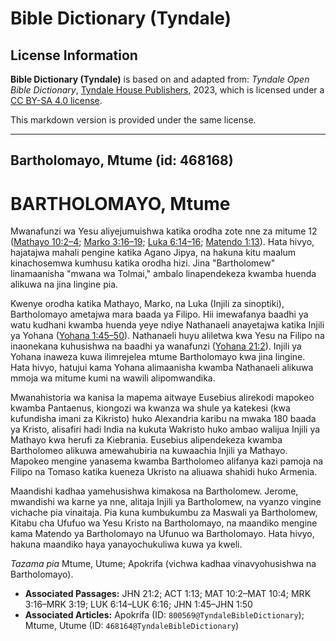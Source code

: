 # Bible Dictionary (Tyndale)

## License Information

**Bible Dictionary (Tyndale)** is based on and adapted from: _Tyndale Open Bible Dictionary_, [Tyndale House Publishers](https://tyndaleopenresources.com/), 2023, which is licensed under a [CC BY-SA 4.0 license](https://creativecommons.org/licenses/by-sa/4.0/legalcode.en).

This markdown version is provided under the same license.



--------------------------------

## Bartholomayo, Mtume (id: 468168)

BARTHOLOMAYO, Mtume
===================

Mwanafunzi wa Yesu aliyejumuishwa katika orodha zote nne za mitume 12 ([Mathayo 10:2–4](https://ref.ly/Matt10:2-Matt10:4); [Marko 3:16–19](https://ref.ly/Mark3:16-Mark3:19); [Luka 6:14–16](https://ref.ly/Luke6:14-Luke6:16); [Matendo 1:13](https://ref.ly/Acts1:13)). Hata hivyo, hajatajwa mahali pengine katika Agano Jipya, na hakuna kitu maalum kinachosemwa kumhusu katika orodha hizi. Jina "Bartholomew" linamaanisha "mwana wa Tolmai," ambalo linapendekeza kwamba huenda alikuwa na jina lingine pia.

Kwenye orodha katika Mathayo, Marko, na Luka (Injili za sinoptiki), Bartholomayo ametajwa mara baada ya Filipo. Hii imewafanya baadhi ya watu kudhani kwamba huenda yeye ndiye Nathanaeli anayetajwa katika Injili ya Yohana ([Yohana 1:45–50](https://ref.ly/John1:45-John1:50)). Nathanaeli huyu aliletwa kwa Yesu na Filipo na inaonekana kuhusishwa na baadhi ya wanafunzi ([Yohana 21:2](https://ref.ly/John21:2)). Injili ya Yohana inaweza kuwa ilimrejelea mtume Bartholomayo kwa jina lingine. Hata hivyo, hatujui kama Yohana alimaanisha kwamba Nathanaeli alikuwa mmoja wa mitume kumi na wawili alipomwandika.

Mwanahistoria wa kanisa la mapema aitwaye Eusebius alirekodi mapokeo kwamba Pantaenus, kiongozi wa kwanza wa shule ya katekesi (kwa kufundisha imani za Kikristo) huko Alexandria karibu na mwaka 180 baada ya Kristo, alisafiri hadi India na kukuta Wakristo huko ambao walijua Injili ya Mathayo kwa herufi za Kiebrania. Eusebius alipendekeza kwamba Bartholomeo alikuwa amewahubiria na kuwaachia Injili ya Mathayo. Mapokeo mengine yanasema kwamba Bartholomeo alifanya kazi pamoja na Filipo na Tomaso katika kueneza Ukristo na aliuawa shahidi huko Armenia.

Maandishi kadhaa yamehusishwa kimakosa na Bartholomew. Jerome, mwandishi wa karne ya nne, alitaja Injili ya Bartholomew, na vyanzo vingine vichache pia vinaitaja. Pia kuna kumbukumbu za Maswali ya Bartholomew, Kitabu cha Ufufuo wa Yesu Kristo na Bartholomayo, na maandiko mengine kama Matendo ya Bartholomayo na Ufunuo wa Bartholomayo. Hata hivyo, hakuna maandiko haya yanayochukuliwa kuwa ya kweli.

*Tazama pia* Mtume, Utume; Apokrifa (vichwa kadhaa vinavyohusishwa na Bartholomayo).

* **Associated Passages:** JHN 21:2; ACT 1:13; MAT 10:2–MAT 10:4; MRK 3:16–MRK 3:19; LUK 6:14–LUK 6:16; JHN 1:45–JHN 1:50
* **Associated Articles:** Apokrifa (ID: `800569@TyndaleBibleDictionary`); Mtume, Utume (ID: `468164@TyndaleBibleDictionary`)

